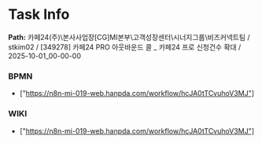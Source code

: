 # Task Info

**Path:** 카페24(주)\본사사업장\[CG]MI본부\고객성장센터\시너지그룹\비즈커넥트팀 / stkim02 / [349278] 카페24 PRO 아웃바운드 콜 _ 카페24 프로 신청건수 확대 / 2025-10-01_00-00-00

### BPMN
- ["https://n8n-mi-019-web.hanpda.com/workflow/hcJA0tTCvuhoV3MJ"]

### WIKI
- ["https://n8n-mi-019-web.hanpda.com/workflow/hcJA0tTCvuhoV3MJ"]

